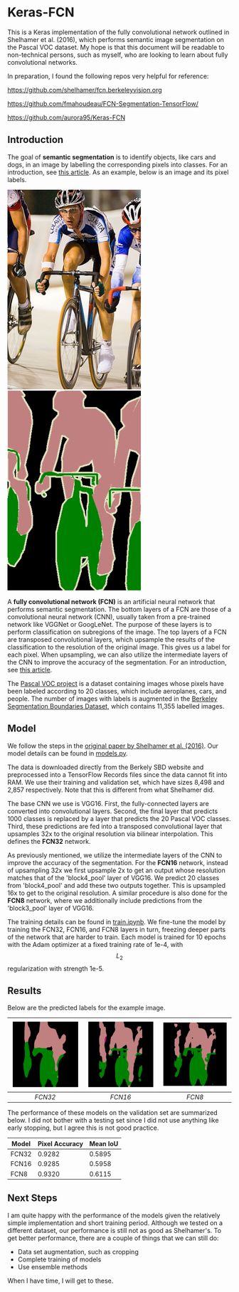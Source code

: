 # Keras-FCN

This is a Keras implementation of the fully convolutional network outlined in Shelhamer et al. (2016), which performs semantic image segmentation on the Pascal VOC dataset.
My hope is that this document will be readable to non-technical persons, such as myself, who are looking to learn about fully convolutional networks.

In preparation, I found the following repos very helpful for reference:

https://github.com/shelhamer/fcn.berkeleyvision.org

https://github.com/fmahoudeau/FCN-Segmentation-TensorFlow/

https://github.com/aurora95/Keras-FCN

## Introduction

The goal of **semantic segmentation** is to identify objects, like cars and dogs, in an image by labelling the corresponding pixels into classes.
For an introduction, see <a href="https://nanonets.com/blog/semantic-image-segmentation-2020/">this article</a>.
As an example, below is an image and its pixel labels.

<img src="assets/biker.jpg" alt="biker" width=300> <img src="assets/biker_label.png" alt="biker label" width=300>

A **fully convolutional network (FCN)** is an artificial neural network that performs semantic segmentation. 
The bottom layers of a FCN are those of a convolutional neural network (CNN), usually taken from a pre-trained network like VGGNet or GoogLeNet.
The purpose of these layers is to perform classification on subregions of the image.
The top layers of a FCN are transposed convolutional layers, which upsample the results of the classification to the resolution of the original image.
This gives us a label for each pixel.
When upsampling, we can also utilize the intermediate layers of the CNN to improve the accuracy of the segmentation.
For an introduction, see <a href="https://nanonets.com/blog/how-to-do-semantic-segmentation-using-deep-learning/">this article</a>.

The <a href="http://host.robots.ox.ac.uk/pascal/VOC/">Pascal VOC project</a> is a dataset containing images whose pixels have been labeled according to 20 classes, which include aeroplanes, cars, and people.
The number of images with labels is augmented in the <a href="http://home.bharathh.info/pubs/codes/SBD/download.html">Berkeley Segmentation Boundaries Dataset</a>, which contains 11,355 labelled images.

## Model

We follow the steps in the <a href="https://arxiv.org/abs/1605.06211">original paper by Shelhamer et al. (2016)</a>.
Our model details can be found in <a href="https://github.com/kevinddchen/Keras-FCN/blob/main/models.py">models.py</a>.

The data is downloaded directly from the Berkely SBD website and preprocessed into a TensorFlow Records files since the data cannot fit into RAM.
We use their training and validation set, which have sizes 8,498 and 2,857 respectively.
Note that this is different from what Shelhamer did.

The base CNN we use is VGG16.
First, the fully-connected layers are converted into convolutional layers.
Second, the final layer that predicts 1000 classes is replaced by a layer that predicts the 20 Pascal VOC classes.
Third, these predictions are fed into a transposed convolutional layer that upsamples 32x to the original resolution via bilinear interpolation.
This defines the **FCN32** network.

As previously mentioned, we utilize the intermediate layers of the CNN to improve the accuracy of the segmentation.
For the **FCN16** network, instead of upsampling 32x we first upsample 2x to get an output whose resolution matches that of the 'block4_pool' layer of VGG16.
We predict 20 classes from 'block4_pool' and add these two outputs together.
This is upsampled 16x to get to the original resolution.
A similar procedure is also done for the **FCN8** network, where we additionally include predictions from the 'block3_pool' layer of VGG16.

The training details can be found in <a href="https://github.com/kevinddchen/Keras-FCN/blob/main/train.ipynb">train.ipynb</a>.
We fine-tune the model by training the FCN32, FCN16, and FCN8 layers in turn, freezing deeper parts of the network that are harder to train.
Each model is trained for 10 epochs with the Adam optimizer at a fixed training rate of 1e-4, with $$L_2$$ regularization with strength 1e-5.

## Results

Below are the predicted labels for the example image.

| <img src="assets/fcn32.png" alt="32" width=300> | <img src="assets/fcn16.png" alt="16" width=300> | <img src="assets/fcn8.png" alt="8" width=300> |
| :--: | :--: | :--: |
| *FCN32* | *FCN16* | *FCN8* |

The performance of these models on the validation set are summarized below.
I did not bother with a testing set since I did not use anything like early stopping, but I agree this is not good practice.

| Model | Pixel Accuracy | Mean IoU |
| --- | --- | --- |
| FCN32 | 0.9282 | 0.5895 |
| FCN16 | 0.9285 | 0.5958 |
| FCN8 | 0.9320 | 0.6115 |

## Next Steps

I am quite happy with the performance of the models given the relatively simple implementation and short training period.
Although we tested on a different dataset, our performance is still not as good as Shelhamer's.
To get better performance, there are a couple of things that we can still do:

- Data set augmentation, such as cropping
- Complete training of models
- Use ensemble methods

When I have time, I will get to these.
